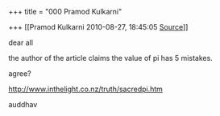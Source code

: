 +++
title = "000 Pramod Kulkarni"

+++
[[Pramod Kulkarni	2010-08-27, 18:45:05 [Source](https://groups.google.com/g/samskrita/c/cZgUhRlowx0)]]



dear all

the author of the article claims the value of pi has 5 mistakes.

agree?

<http://www.inthelight.co.nz/truth/sacredpi.htm>

auddhav

